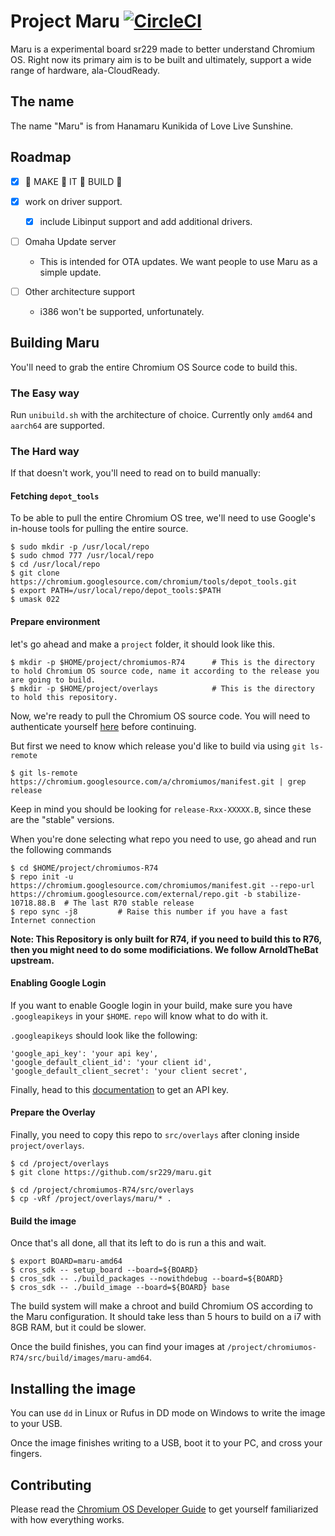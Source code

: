 # Project Maru [![CircleCI](https://circleci.com/gh/ClarityCafe/maru.svg?style=svg)](https://circleci.com/gh/ClarityCafe/maru)

Maru is a experimental board sr229 made to better understand Chromium OS. Right now its primary aim is to be built and ultimately, support a wide range of hardware, ala-CloudReady.

## The name

The name "Maru" is from Hanamaru Kunikida of Love Live Sunshine.

## Roadmap

- [x] :clap: MAKE :clap: IT :clap: BUILD :clap:

- [x] work on driver support.
   - [x] include Libinput support and add additional drivers.

- [ ] Omaha Update server
  - This is intended for OTA updates. We want people to use Maru as a simple update.

- [ ] Other architecture support
  - i386 won't be supported, unfortunately.

## Building Maru

You'll need to grab the entire Chromium OS Source code to build this.

### The Easy way

Run `unibuild.sh` with the architecture of choice. Currently only `amd64` and `aarch64` are supported.

### The Hard way

If that doesn't work, you'll need to read on to build manually:

#### Fetching `depot_tools` 

To be able to pull the entire Chromium OS tree, we'll need to use Google's in-house tools for pulling the entire source.

```
$ sudo mkdir -p /usr/local/repo
$ sudo chmod 777 /usr/local/repo
$ cd /usr/local/repo
$ git clone https://chromium.googlesource.com/chromium/tools/depot_tools.git
$ export PATH=/usr/local/repo/depot_tools:$PATH
$ umask 022

```

#### Prepare environment

let's go ahead and make a `project` folder, it should look like this.

```
$ mkdir -p $HOME/project/chromiumos-R74      # This is the directory to hold Chromium OS source code, name it according to the release you are going to build.
$ mkdir -p $HOME/project/overlays            # This is the directory to hold this repository.

```
Now, we're ready to pull the Chromium OS source code. You will need to authenticate yourself [here](https://chromium.googlesource.com/new-password) before continuing.

But first we need to know which release you'd like to build via using `git ls-remote`

```
$ git ls-remote https://chromium.googlesource.com/a/chromiumos/manifest.git | grep release

```
Keep in mind you should be looking for ``release-Rxx-XXXXX.B``, since these are the "stable" versions.

When you're done selecting what repo you need to use, go ahead and run the following commands

```
$ cd $HOME/project/chromiumos-R74
$ repo init -u https://chromium.googlesource.com/chromiumos/manifest.git --repo-url https://chromium.googlesource.com/external/repo.git -b stabilize-10718.88.B  # The last R70 stable release
$ repo sync -j8         # Raise this number if you have a fast Internet connection

```
**Note: This Repository is only built for R74, if you need to build this to R76, then you might need to do some modificiations. We follow ArnoldTheBat upstream.**

#### Enabling Google Login

If you want to enable Google login in your build, make sure you have `.googleapikeys` in your `$HOME`. `repo` will know what to do with it.

`.googleapikeys` should look like the following:

```
'google_api_key': 'your api key',
'google_default_client_id': 'your client id',
'google_default_client_secret': 'your client secret',
```
Finally, head to this [documentation](http://www.chromium.org/developers/how-tos/api-keys) to get an API key.

#### Prepare the Overlay

Finally, you need to copy this repo to `src/overlays` after cloning inside `project/overlays`.

```
$ cd /project/overlays
$ git clone https://github.com/sr229/maru.git

$ cd /project/chromiumos-R74/src/overlays
$ cp -vRf /project/overlays/maru/* .
```

#### Build the image

Once that's all done, all that its left to do is run a this and wait.

```
$ export BOARD=maru-amd64
$ cros_sdk -- setup_board --board=${BOARD}
$ cros_sdk -- ./build_packages --nowithdebug --board=${BOARD}
$ cros_sdk -- ./build_image --board=${BOARD} base

```

The build system will make a chroot and build Chromium OS according to the Maru configuration. It should take less than 5 hours to build on a i7 with 8GB RAM, but it could be slower. 

Once the build finishes, you can find your images at `/project/chromiumos-R74/src/build/images/maru-amd64`.

## Installing the image

You can use ``dd`` in Linux or Rufus in DD mode on Windows to write the image to your USB.

Once the image finishes writing to a USB, boot it to your PC, and cross your fingers.

## Contributing

Please read the [Chromium OS Developer Guide](http://www.chromium.org/chromium-os/developer-guide) to get yourself familiarized with how everything works.